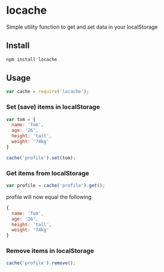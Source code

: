 # locache
Simple utility function to get and set data in your localStorage

## Install

```bash
npm install locache
```

## Usage

```javascript
var cache = require('locache');
```

### Set (save) items in localStorage

```javascript
var tom = {
  name: 'Tom',
  age: '26',
  height: 'tall',
  weight: '74kg'
}

cache('profile').set(tom);
```

### Get items from localStorage

```javascript
var profile = cache('profile').get();
```

profile will now equal the following

```javascript
{
  name: 'Tom',
  age: '26',
  height: 'tall',
  weight: '74kg'
}
```

### Remove items in localStorage

```javascript
cache('profile').remove();
```